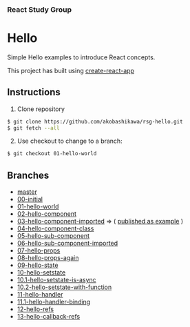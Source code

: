 ### React Study Group

# Hello

Simple Hello examples to introduce React concepts.

This project has built using [create-react-app](https://github.com/facebookincubator/create-react-app)

## Instructions

1. Clone repository

```bash
$ git clone https://github.com/akobashikawa/rsg-hello.git
$ git fetch --all
```

2. Use checkout to change to a branch:

```bash
$ git checkout 01-hello-world
```

## Branches

- [master](https://github.com/akobashikawa/rsg-hello)
- [00-initial](https://github.com/akobashikawa/rsg-hello/tree/00-initial)
- [01-hello-world](https://github.com/akobashikawa/rsg-hello/tree/01-hello-world)
- [02-hello-component](https://github.com/akobashikawa/rsg-hello/tree/02-hello-component)
- [03-hello-component-imported](https://github.com/akobashikawa/rsg-hello/tree/03-hello-component-imported) => ( [published as example](https://akobashikawa.github.io/rsg-hello/) )
- [04-hello-component-class](https://github.com/akobashikawa/rsg-hello/tree/04-hello-component-class)
- [05-hello-sub-component](https://github.com/akobashikawa/rsg-hello/tree/05-hello-sub-component)
- [06-hello-sub-component-imported](https://github.com/akobashikawa/rsg-hello/tree/06-hello-sub-component-imported)
- [07-hello-props](https://github.com/akobashikawa/rsg-hello/tree/07-hello-props)
- [08-hello-props-again](https://github.com/akobashikawa/rsg-hello/tree/08-hello-props-again)
- [09-hello-state](https://github.com/akobashikawa/rsg-hello/tree/09-hello-state)
- [10-hello-setstate](https://github.com/akobashikawa/rsg-hello/tree/10-hello-setstate)
- [10.1-hello-setstate-is-async](https://github.com/akobashikawa/rsg-hello/tree/10.1-hello-setstate-is-async)
- [10.2-hello-setstate-with-function](https://github.com/akobashikawa/rsg-hello/tree/10.2-hello-setstate-with-function)
- [11-hello-handler](https://github.com/akobashikawa/rsg-hello/tree/11-hello-handler)
- [11.1-hello-handler-binding](https://github.com/akobashikawa/rsg-hello/tree/11.1-hello-handler-binding)
- [12-hello-refs](https://github.com/akobashikawa/rsg-hello/tree/12-hello-refs)
- [13-hello-callback-refs](https://github.com/akobashikawa/rsg-hello/tree/13-hello-callback-refs)
